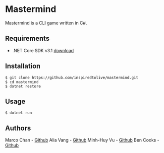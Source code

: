 # Mastermind
Mastermind is a CLI game written in C#.

## Requirements
* .NET Core SDK v3.1 [download](https://dotnet.microsoft.com/download)

## Installation
```
$ git clone https://github.com/inspiredtolive/mastermind.git
$ cd mastermind
$ dotnet restore
```

## Usage
`$ dotnet run`

## Authors
Marco Chan - [Github](https://github.com/inspiredtolive)
Alia Vang - [Github](https://github.com/aliavang)
Minh-Huy Vu - [Github](https://github.com/Miuywu)
Ben Cooks - [Github](https://github.com/benjamesian)
